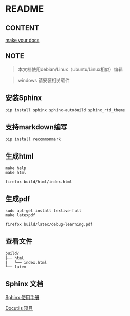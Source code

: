 README
========


CONTENT
--------
[make your docs](source/README.rst)



NOTE
----

> 本文档使用debian/Linux（ubuntu/Linux相似）编辑

> windows 请安装相关软件

安装Sphinx
------------

```
pip install sphinx sphinx-autobuild sphinx_rtd_theme
```

支持markdown编写
--------------------

```
pip install recommonmark
```

生成html
-----------

```
make help
make html

firefox build/html/index.html
```

生成pdf
----------

```
sudo apt-get install texlive-full
make latexpdf

firefox build/latex/debug-learning.pdf
```

查看文件
---------

```
build/
├── html
|   └── index.html
└── latex
```


Sphinx 文档
------------------------------------------------------------------------------


[Sphinx 使用手册](https://zh-sphinx-doc.readthedocs.io/en/latest/index.html)

[Docutils 项目](https://docutils-zh-cn.readthedocs.io/zh_CN/latest/index.html)

